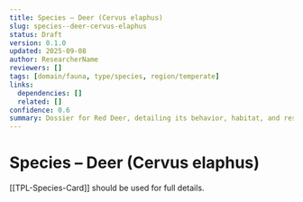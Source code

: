 ```yaml
---
title: Species – Deer (Cervus elaphus)
slug: species--deer-cervus-elaphus
status: Draft
version: 0.1.0
updated: 2025-09-08
author: ResearcherName
reviewers: []
tags: [domain/fauna, type/species, region/temperate]
links:
  dependencies: []
  related: []
confidence: 0.6
summary: Dossier for Red Deer, detailing its behavior, habitat, and resource potential.
---
```


# Species – Deer (Cervus elaphus)
[[TPL-Species-Card]] should be used for full details.
